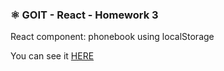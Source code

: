 ### ⚛️ GOIT - React - Homework 3

React component: phonebook using localStorage<br> 

You can see it <a href="https://bolomasta.github.io/goit-react-hw-03-phonebook/">HERE</a>
